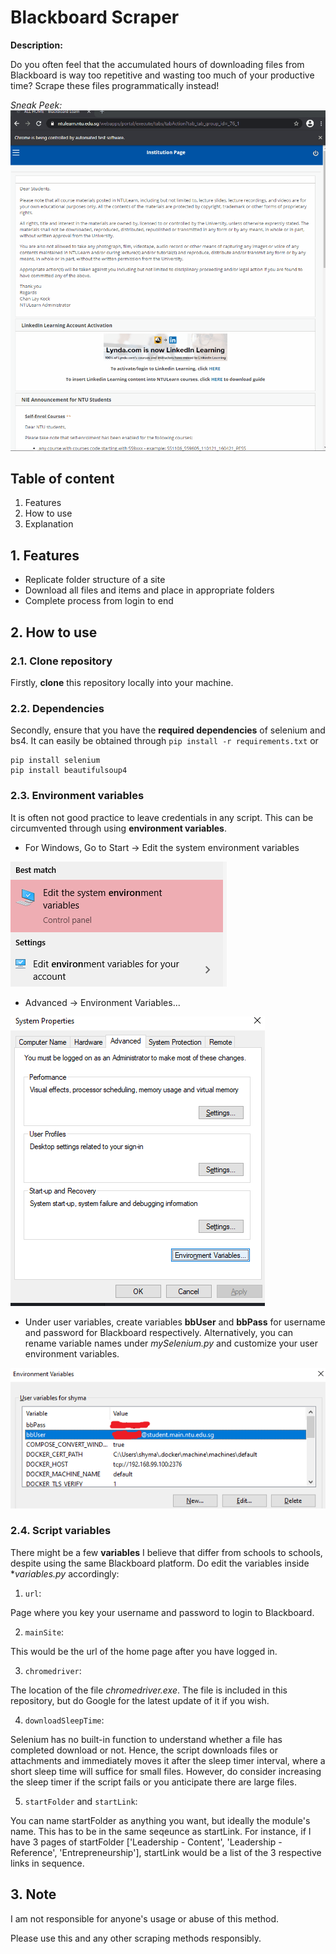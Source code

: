 # Blackboard Scraper

**Description:**

Do you often feel that the accumulated hours of downloading files from Blackboard is way too repetitive and wasting too much of your productive time? Scrape these files programmatically instead!

*Sneak Peek:*
![Edit the system environment variables](./images/blackboard.gif )

## Table of content
1. Features
2. How to use
3. Explanation


## 1. Features
- Replicate folder structure of a site
- Download all files and items and place in appropriate folders
- Complete process from login to end

## 2. How to use

### 2.1. Clone repository

Firstly, **clone** this repository locally into your machine.

### 2.2. Dependencies

Secondly, ensure that you have the **required dependencies** of selenium and bs4. It can easily be obtained through `pip install -r requirements.txt` or

```
pip install selenium
pip install beautifulsoup4
```
### 2.3. Environment variables

It is often not good practice to leave credentials in any script. This can be circumvented through using **environment variables**.
- For Windows, Go to Start -> Edit the system environment variables

![Edit the system environment variables](./images/startEnviron.png )

- Advanced -> Environment Variables...

![Environment variables](./images/startEnviron2.png )

- Under user variables, create variables **bbUser** and **bbPass** for username and password for Blackboard respectively. Alternatively, you can rename variable names under *mySelenium.py* and customize your user environment variables.

![User variables](./images/startEnviron3.png )

### 2.4. Script variables

There might be a few **variables** I believe that differ from schools to schools, despite using the same Blackboard platform. Do edit the variables inside **variables.py* accordingly:
1. `url`:

Page where you key your username and password to login to Blackboard.

2. `mainSite`:

This would be the url of the home page after you have logged in.

3. `chromedriver`:

The location of the file *chromedriver.exe*. The file is included in this repository, but do Google for the latest update of it if you wish.

4. `downloadSleepTime`:

Selenium has no built-in function to understand whether a file has completed download or not. Hence, the script downloads files or attachments and immediately moves it after the sleep timer interval, where a short sleep time will suffice for small files. However, do consider increasing the sleep timer if the script fails or you anticipate there are large files.

5. `startFolder` and `startLink`:

You can name startFolder as anything you want, but ideally the module's name. This has to be in the same seqeunce as  startLink. For instance, if I have 3 pages of startFolder ['Leadership - Content', 'Leadership - Reference', 'Entrepreneurship'], startLink would be a list of the 3 respective links in sequence.

## 3. Note

I am not responsible for anyone's usage or abuse of this method.

Please use this and any other scraping methods responsibly.
